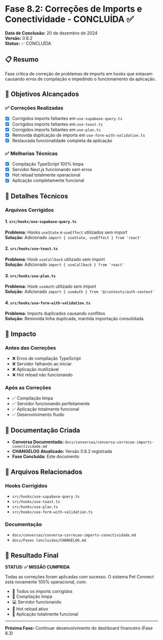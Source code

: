 # Fase 8.2: Correções de Imports e Conectividade - CONCLUÍDA ✅

**Data de Conclusão:** 20 de dezembro de 2024  
**Versão:** 0.8.2  
**Status:** ✅ CONCLUÍDA

## 📋 Resumo

Fase crítica de correção de problemas de imports em hooks que estavam causando erros de compilação e impedindo o funcionamento da aplicação.

## 🎯 Objetivos Alcançados

### ✅ Correções Realizadas
- [x] Corrigidos imports faltantes em `use-supabase-query.ts`
- [x] Corrigidos imports faltantes em `use-toast.ts`
- [x] Corrigidos imports faltantes em `use-plan.ts`
- [x] Removida duplicação de imports em `use-form-with-validation.ts`
- [x] Restaurada funcionalidade completa da aplicação

### ✅ Melhorias Técnicas
- [x] Compilação TypeScript 100% limpa
- [x] Servidor Next.js funcionando sem erros
- [x] Hot reload totalmente operacional
- [x] Aplicação completamente funcional

## 🔧 Detalhes Técnicos

### Arquivos Corrigidos

#### 1. `src/hooks/use-supabase-query.ts`
**Problema:** Hooks `useState` e `useEffect` utilizados sem import  
**Solução:** Adicionado `import { useState, useEffect } from 'react'`

#### 2. `src/hooks/use-toast.ts`
**Problema:** Hook `useCallback` utilizado sem import  
**Solução:** Adicionado `import { useCallback } from 'react'`

#### 3. `src/hooks/use-plan.ts`
**Problema:** Hook `useAuth` utilizado sem import  
**Solução:** Adicionado `import { useAuth } from '@/contexts/auth-context'`

#### 4. `src/hooks/use-form-with-validation.ts`
**Problema:** Imports duplicados causando conflitos  
**Solução:** Removida linha duplicada, mantida importação consolidada

## 🚀 Impacto

### Antes das Correções
- ❌ Erros de compilação TypeScript
- ❌ Servidor falhando ao iniciar
- ❌ Aplicação inutilizável
- ❌ Hot reload não funcionando

### Após as Correções
- ✅ Compilação limpa
- ✅ Servidor funcionando perfeitamente
- ✅ Aplicação totalmente funcional
- ✅ Desenvolvimento fluido

## 📝 Documentação Criada

- **Conversa Documentada:** `docs/conversas/conversa-correcao-imports-conectividade.md`
- **CHANGELOG Atualizado:** Versão 0.8.2 registrada
- **Fase Concluída:** Este documento

## 🔗 Arquivos Relacionados

### Hooks Corrigidos
- `src/hooks/use-supabase-query.ts`
- `src/hooks/use-toast.ts`
- `src/hooks/use-plan.ts`
- `src/hooks/use-form-with-validation.ts`

### Documentação
- `docs/conversas/conversa-correcao-imports-conectividade.md`
- `docs/Fases Concluidas/CHANGELOG.md`

## 🎉 Resultado Final

**STATUS: ✅ MISSÃO CUMPRIDA**

Todas as correções foram aplicadas com sucesso. O sistema Pet Connect está novamente 100% operacional, com:

- 🔧 Todos os imports corrigidos
- 🚀 Compilação limpa
- 💻 Servidor funcionando
- 🔄 Hot reload ativo
- 📱 Aplicação totalmente funcional

---

**Próxima Fase:** Continuar desenvolvimento do dashboard financeiro (Fase 8.3)
